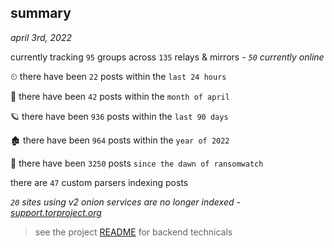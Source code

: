 
## summary
_april 3rd, 2022_

currently tracking `95` groups across `135` relays & mirrors - _`50` currently online_

⏲ there have been `22` posts within the `last 24 hours`

🦈 there have been `42` posts within the `month of april`

🪐 there have been `936` posts within the `last 90 days`

🏚 there have been `964` posts within the `year of 2022`

🦕 there have been `3250` posts `since the dawn of ransomwatch`

there are `47` custom parsers indexing posts

_`20` sites using v2 onion services are no longer indexed - [support.torproject.org](https://support.torproject.org/onionservices/v2-deprecation/)_

> see the project [README](https://github.com/thetanz/ransomwatch#ransomwatch--) for backend technicals
